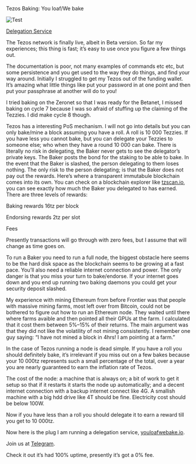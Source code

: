 Tezos Baking: You loaf/We bake

![Test](/Ulysseus.github.io/_images/1*hy6pwy5Afo8qAajzANF0oA.jpegraw=true)


[Delegation Service](https://youloafwebake.io/)

The Tezos network is finally live, albeit in Beta version. So far my experiences; this thing is fast; it’s easy to use once you figure a few things out.

The documentation is poor, not many examples of commands etc etc, but some persistence and you get used to the way they do things, and find your way around. Initially I struggled to get my Tezos out of the funding wallet. It’s amazing what little things like put your password in at one point and then put your passphrase at another will do to you!

I tried baking on the Zeronet so that I was ready for the Betanet, I missed baking on cycle 7 because I was so afraid of stuffing up the claiming of the Tezzies. I did make cycle 8 though.

Tezos has a interesting PoS mechanism. I will not go into details but you can only bake/mine a block assuming you have a roll. A roll is 10 000 Tezzies. If you have less you cannot bake, but you can delegate your Tezzies to someone else; who when they have a round 10 000 can bake. There is literally no risk in delegating, the Baker never gets to see the delegator’s private keys. The Baker posts the bond for the staking to be able to bake. In the event that the Baker is slashed, the person delegating to them loses nothing. The only risk to the person delegating; is that the Baker does not pay out the rewards. Here’s where a transparent immutabule blockchain comes into its own. You can check on a blockchain explorer like [tzscan.io](http://tzscan.io/tz1eZwq8b5cvE2bPKokatLkVMzkxz24z3Don?default=baking), you can see exactly how much the Baker you delegated to has earned. There are three levels of rewards:

Baking rewards 16tz per block

Endorsing rewards 2tz per slot

Fees

Presently transactions will go through with zero fees, but I assume that will change as time goes on.

To run a Baker you need to run a full node, the biggest obstacle here seems to be the hard disk space as the blockchain seems to be growing at a fast pace. You’ll also need a reliable internet connection and power. The only danger is that you miss your turn to bake/endorse. If your internet goes down and you end up running two baking daemons you could get your security deposit slashed.

My experience with mining Ethereum from before Frontier was that people with massive mining farms, most left over from Bitcoin, could not be bothered to figure out how to run an Ethereum node. They waited until there where farms avaible and then pointed all their GPUs at the farm. I calculated that it cost them between 5%–15% of their returns. The main argument was that they did not like the volatility of not mining consistently. I remember one guy saying: “I have not mined a block in 4hrs! I am pointing at a farm.”

In the case of Tezos running a node is dead simple. If you have a roll you should definitely bake, it’s irrelevant if you miss out on a few bakes because your 10 000tz represents such a small percentage of the total, over a year you are nearly guaranteed to earn the inflation rate of Tezos.

The cost of the node: a machine that is always on; a bit of work to get it setup so that if it restarts it starts the node up automatically; and a decent internet connection with a backup internet connect like 4G. A smallish machine with a big hdd drive like 4T should be fine. Electricity cost should be below 100W.

Now if you have less than a roll you should delegate it to earn a reward till you get to 10 000tz.

Now here is the plug I am running a delegation service, [youloafwebake.io](http://youloafwebake.io/).

Join us at [Telegram](https://t.me/joinchat/HSfKDw3ldwbCVihlzmZR_g).

Check it out it’s had 100% uptime, presently it’s got a 0% fee.
